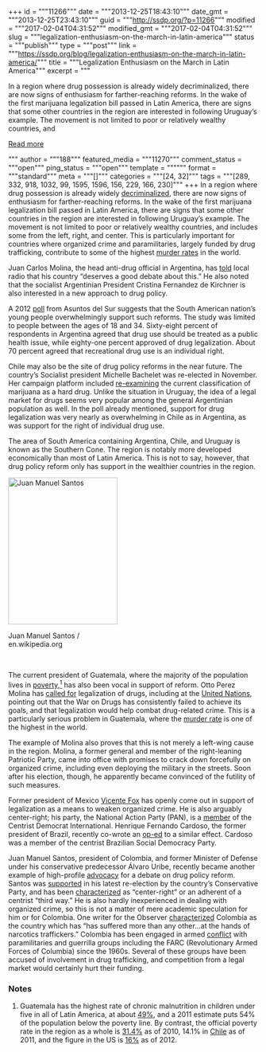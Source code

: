 +++
id = """11266"""
date = """2013-12-25T18:43:10"""
date_gmt = """2013-12-25T23:43:10"""
guid = """http://ssdp.org/?p=11266"""
modified = """2017-02-04T04:31:52"""
modified_gmt = """2017-02-04T04:31:52"""
slug = """legalization-enthusiasm-on-the-march-in-latin-america"""
status = """publish"""
type = """post"""
link = """https://ssdp.org/blog/legalization-enthusiasm-on-the-march-in-latin-america/"""
title = """Legalization Enthusiasm on the March in Latin America"""
excerpt = """<p>In a region where drug possession is already widely decriminalized, there are now signs of enthusiasm for farther-reaching reforms. In the wake of the first marijuana legalization bill passed in Latin America, there are signs that some other countries in the region are interested in following Uruguay’s example. The movement is not limited to poor or relatively wealthy countries, and</p>
<div class="h10"></div>
<p><a class="more-link2 flat" href="https://ssdp.org/blog/legalization-enthusiasm-on-the-march-in-latin-america/">Read more</a></p>
"""
author = """188"""
featured_media = """11270"""
comment_status = """open"""
ping_status = """open"""
template = """"""
format = """standard"""
meta = """[]"""
categories = """[24, 32]"""
tags = """[289, 332, 918, 1032, 99, 1595, 1596, 156, 229, 166, 230]"""
+++
In a region where drug possession is already widely <a href="http://the-libertarian.co.uk/ecuador-latest-in-latin-america-to-decriminalize-drugs/" target="_blank">decriminalized</a>, there are now signs of enthusiasm for farther-reaching reforms. In the wake of the first marijuana legalization bill passed in Latin America, there are signs that some other countries in the region are interested in following Uruguay’s example. The movement is not limited to poor or relatively wealthy countries, and includes some from the left, right, and center. This is particularly important for countries where organized crime and paramilitaries, largely funded by drug trafficking, contribute to some of the highest <a href="http://www.insightcrime.org/news-briefs/latin-america-dominates-worlds-most-dangerous-cities-list" target="_blank">murder rates</a> in the world.



Juan Carlos Molina, the head anti-drug official in Argentina, has <a href="http://www.globalpost.com/dispatch/news/regions/americas/131222/latin-america-uruguay-argentina-marijuana-legalization" target="_blank">told</a> local radio that his country “deserves a good debate about this.” He also noted that the socialist Argentinian President Cristina Fernandez de Kirchner is also interested in a new approach to drug policy.



A 2012 <a href="http://www.opensocietyfoundations.org/voices/support-drug-war-falling-among-latin-american-young-people" target="_blank">poll</a> from Asuntos del Sur suggests that the South American nation’s young people overwhelmingly support such reforms. The study was limited to people between the ages of 18 and 34. Sixty-eight percent of respondents in Argentina agreed that drug use should be treated as a public health issue, while eighty-one percent approved of drug legalization. About 70 percent agreed that recreational drug use is an individual right.



Chile may also be the site of drug policy reforms in the near future. The country’s Socialist president Michelle Bachelet was re-elected in November. Her campaign platform included <a href="http://www.asuntosdelsur.org/bachelet-y-el-camino-hacia-una-politica-de-drogas-progresista-2/" target="_blank">re-examining</a> the current classification of marijuana as a hard drug. Unlike the situation in Uruguay, the idea of a legal market for drugs seems very popular among the general Argentinian population as well. In the poll already mentioned, support for drug legalization was very nearly as overwhelming in Chile as in Argentina, as was support for the right of individual drug use.



The area of South America containing Argentina, Chile, and Uruguay is known as the Southern Cone. The region is notably more developed economically than most of Latin America. This is not to say, however, that drug policy reform only has support in the wealthier countries in the region.



<div id="Juan_Manuel_Santos" style="width: 230px" class="wp-caption aligncenter"><a href="/assets/2013/12/Juan-Manuel-Santos.jpg"><img class="alignnone size-full wp-image-11270" alt="Juan Manuel Santos" src="http://ssdp.org/assets/2013/12/Juan-Manuel-Santos.jpg" width="220" height="295" /></a><p class="wp-caption-text">Juan Manuel Santos / en.wikipedia.org</p></div>



&nbsp;



The current president of Guatemala, where the majority of the population lives in <a href="http://www.unicef.org/hac2011/files/HAC2011_4pager_Guatemala_rev1.pdf" target="_blank">poverty</a>,<a href="#notes"><sup>1</sup></a> has also been vocal in support of reform. Otto Perez Molina has <a href="http://www.cbc.ca/news/world/guatemala-president-mulls-drugs-legalization-1.1190387" target="_blank">called for</a> legalization of drugs, including at the <a href="http://america.aljazeera.com/articles/2013/9/26/guatemalan-presidentcallsfordrugpolicyreformatungeneralassembly.html" target="_blank">United Nations</a>, pointing out that the War on Drugs has consistently failed to achieve its goals, and that legalization would help combat drug-related crime. This is a particularly serious problem in Guatemala, where the <a href="https://en.wikipedia.org/wiki/List_of_countries_by_intentional_homicide_rate" target="_blank">murder rate</a> is one of the highest in the world.



The example of Molina also proves that this is not merely a left-wing cause in the region. Molina, a former general and member of the right-leaning Patriotic Party, came into office with promises to crack down forcefully on organized crime, including even deploying the military in the streets. Soon after his election, though, he apparently became convinced of the futility of such measures.



Former president of Mexico <a href="http://www.reuters.com/article/2013/07/20/us-mexico-drugs-idUSBRE96J01420130720" target="_blank">Vicente Fox</a> has openly come out in support of legalization as a means to weaken organized crime. He is also arguably center-right; his party, the National Action Party (PAN), is a <a href="http://www.idc-cdi.com/parties.php" target="_blank">member</a> of the Centrist Democrat International. Henrique Fernando Cardoso, the former president of Brazil, recently co-wrote an <a href="http://www.cnn.com/2013/11/05/opinion/annan-cordoso-humane-drug-policy/index.html?hpt=op_t1" target="_blank">op-ed</a> to a similar effect. Cardoso was a member of the centrist Brazilian Social Democracy Party.



Juan Manuel Santos, president of Colombia, and former Minister of Defense under his conservative predecessor Álvaro Uribe, recently became another example of high-profile <a href="http://www.theguardian.com/world/2011/nov/13/colombia-juan-santos-call-to-legalise-drugs" target="_blank">advocacy</a> for a debate on drug policy reform. Santos was <a href="http://colombiareports.co/colombia-conservative-party-puts-support-behind-santos/" target="_blank">supported</a> in his latest re-election by the country’s Conservative Party, and has been <a href="http://world.time.com/2012/04/12/colombias-president-talks-with-time-about-castro-capitalism-and-his-countrys-comeback/" target="_blank">characterized</a> as “center-right” or an adherent of a centrist “third way.” He is also hardly inexperienced in dealing with organized crime, so this is not a matter of mere academic speculation for him or for Colombia. One writer for the Observer <a href="http://www.theguardian.com/world/2011/nov/13/colombia-juan-santos-war-on-drugs" target="_blank">characterized</a> Colombia as the country which has &#8220;has suffered more than any other&#8230;at the hands of narcotics traffickers.&#8221; Colombia has been engaged in armed <a href="https://en.wikipedia.org/wiki/Colombian_Armed_Conflict" target="_blank">conflict</a> with paramilitaries and guerrilla groups including the FARC (Revolutionary Armed Forces of Columbia) since the 1960s. Several of these groups have been accused of involvement in drug trafficking, and competition from a legal market would certainly hurt their funding.

<h3 id="notes">Notes</h3>

1. Guatemala has the highest rate of chronic malnutrition in children under five in all of Latin America, at about <a href="https://www.cia.gov/library/publications/the-world-factbook/geos/gt.html" target="_blank">49%</a>, and a 2011 estimate puts 54% of the population below the poverty line. By contrast, the official poverty rate in the region as a whole is <a href="http://www.un.org/apps/news/story.asp?NewsID=40575&amp;Cr=&amp;Cr1=" target="_blank">31.4%</a> as of 2010, 14.1% in <a href="http://www.bloomberg.com/news/2012-07-20/chilean-poverty-rate-resumes-downward-path-as-economy-expands.html" target="_blank">Chile</a> as of 2011, and the figure in the US is <a href="http://washington.cbslocal.com/2012/11/15/census-u-s-poverty-rate-spikes-nearly-50-million-americans-affected/" target="_blank">16%</a> as of 2012.
